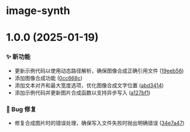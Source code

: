 # image-synth

# 1.0.0 (2025-01-19)


### ✨ 新功能

* 更新示例代码以使用动态路径解析，确保图像合成正确引用文件 ([19eeb56](https://github.com/CaoMeiYouRen/image-synth/commit/19eeb56))
* 添加图像合成功能 ([0cc668c](https://github.com/CaoMeiYouRen/image-synth/commit/0cc668c))
* 添加文本对齐和最大宽度选项，优化图像合成文字位置 ([abd3414](https://github.com/CaoMeiYouRen/image-synth/commit/abd3414))
* 添加示例代码并更新图片合成函数以支持异步写入 ([a127bf1](https://github.com/CaoMeiYouRen/image-synth/commit/a127bf1))


### 🐛 Bug 修复

* 修复合成图片时的错误处理，确保写入文件失败时抛出明确错误 ([34e7a47](https://github.com/CaoMeiYouRen/image-synth/commit/34e7a47))
